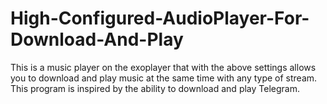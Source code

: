 # High-Configured-AudioPlayer-For-Download-And-Play


This is a music player on the exoplayer that with the above settings allows you to download and play music at the same time with any type of stream.
</br>
This program is inspired by the ability to download and play Telegram.
